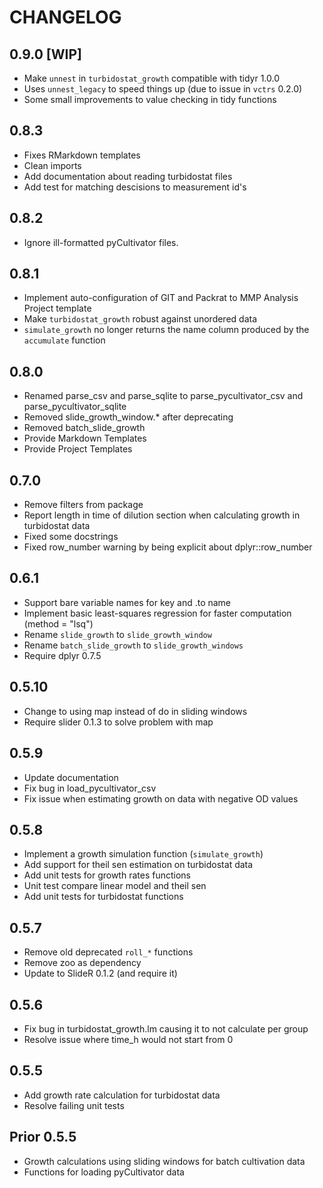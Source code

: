 # CHANGELOG

## 0.9.0 [WIP]

* Make `unnest` in `turbidostat_growth` compatible with tidyr 1.0.0
* Uses `unnest_legacy` to speed things up (due to issue in `vctrs` 0.2.0)
* Some small improvements to value checking in tidy functions

## 0.8.3

* Fixes RMarkdown templates
* Clean imports
* Add documentation about reading turbidostat files
* Add test for matching descisions to measurement id's

## 0.8.2

* Ignore ill-formatted pyCultivator files.

## 0.8.1

* Implement auto-configuration of GIT and Packrat to MMP Analysis Project template
* Make `turbidostat_growth` robust against unordered data
* `simulate_growth` no longer returns the name column produced by the `accumulate` function

## 0.8.0

* Renamed parse_csv and parse_sqlite to parse_pycultivator_csv and parse_pycultivator_sqlite
* Removed slide_growth_window.* after deprecating
* Removed batch_slide_growth
* Provide Markdown Templates
* Provide Project Templates

## 0.7.0

* Remove filters from package
* Report length in time of dilution section when calculating growth in turbidostat data
* Fixed some docstrings
* Fixed row_number warning by being explicit about dplyr::row_number

## 0.6.1

* Support bare variable names for key and .to name
* Implement basic least-squares regression for faster computation (method = "lsq")
* Rename `slide_growth` to `slide_growth_window`
* Rename `batch_slide_growth` to `slide_growth_windows`
* Require dplyr 0.7.5

## 0.5.10

* Change to using map instead of do in sliding windows
* Require slider 0.1.3 to solve problem with map

## 0.5.9

* Update documentation
* Fix bug in load_pycultivator_csv
* Fix issue when estimating growth on data with negative OD values

## 0.5.8

* Implement a growth simulation function (`simulate_growth`)
* Add support for theil sen estimation on turbidostat data
* Add unit tests for growth rates functions
* Unit test compare linear model and theil sen
* Add unit tests for turbidostat functions

## 0.5.7

* Remove old deprecated `roll_*` functions
* Remove zoo as dependency
* Update to SlideR 0.1.2 (and require it)

## 0.5.6

* Fix bug in turbidostat_growth.lm causing it to not calculate per group
* Resolve issue where time_h would not start from 0

## 0.5.5

* Add growth rate calculation for turbidostat data
* Resolve failing unit tests

## Prior 0.5.5

* Growth calculations using sliding windows for batch cultivation data
* Functions for loading pyCultivator data
